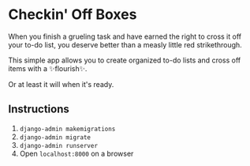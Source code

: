# Checkin' Off Boxes

When you finish a grueling task and have earned the right to cross it off your to-do list,
you deserve better than a measly little red strikethrough.

This simple app allows you to create organized to-do lists and cross off items with a ✨flourish✨.

Or at least it will when it's ready.

## Instructions

1. `django-admin makemigrations`
2. `django-admin migrate`
3. `django-admin runserver`
4. Open `localhost:8000` on a browser